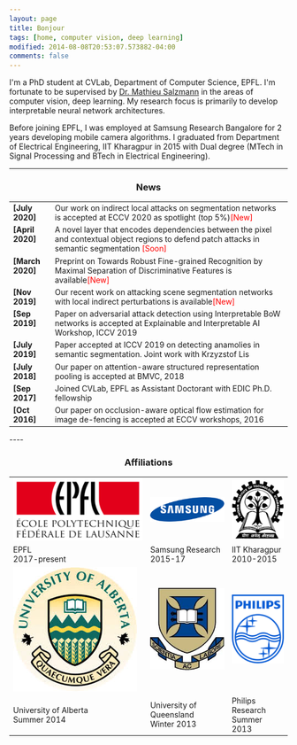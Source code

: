 ```yaml
---
layout: page
title: Bonjour
tags: [home, computer vision, deep learning]
modified: 2014-08-08T20:53:07.573882-04:00
comments: false
---
```


I'm a PhD student at CVLab, Department of Computer Science, EPFL. I'm fortunate to be supervised by [Dr. Mathieu Salzmann](https://people.epfl.ch/cgi-bin/people?id=119864&op=bio&lang=en&cvlang=en) in the areas of computer vision, deep learning. My research focus is primarily to develop interpretable neural network architectures.


Before joining EPFL, I was employed at Samsung Research Bangalore for 2 years developing mobile camera algorithms. I graduated from Department of Electrical Engineering, IIT Kharagpur in 2015 with Dual degree (MTech in Signal Processing and BTech in Electrical Engineering).




----

<h3 align="center">News</h3>
<table class='news-table'>
    <col width="15%">
    <col width="85%">
     <tr>
        <td valign="top"><strong>[July 2020]</strong></td>
        <td>  Our work on indirect local attacks on segmentation networks is accepted at ECCV 2020 as spotlight (top 5%)<span style="color:red">[New]</span>
        </td>
    </tr>
     <tr>
        <td valign="top"><strong>[April 2020]</strong></td>
        <td>  A novel layer that encodes dependencies between the pixel and contextual object regions to defend patch attacks in semantic segmentation <span style="color:red">[Soon]</span>
        </td>
    </tr>
     <tr>
        <td valign="top"><strong>[March 2020]</strong></td>
        <td>  Preprint on Towards Robust Fine-grained Recognition by Maximal Separation of Discriminative Features is available<span style="color:red">[New]</span>
        </td>
    </tr>
    <tr>
        <td valign="top"><strong>[Nov 2019]</strong></td>
        <td>  Our recent work on attacking scene segmentation networks with local indirect perturbations is available<span style="color:red">[New]</span>
        </td>
    </tr>
     <tr>
        <td valign="top"><strong>[Sep 2019]</strong></td>
        <td> Paper on adversarial attack detection using Interpretable BoW networks is accepted at Explainable and Interpretable AI Workshop, ICCV 2019
        </td>
    </tr>
     <tr>
        <td valign="top"><strong>[July 2019]</strong></td>
        <td> Paper accepted at ICCV 2019 on detecting anamolies in semantic segmentation. Joint work with Krzyzstof Lis
        </td>
    </tr>
    <tr>
        <td valign="top"><strong>[July 2018]</strong></td>
        <td> Our paper on attention-aware structured representation pooling is accepted at BMVC, 2018
        </td>
    </tr>
    <tr>
        <td valign="top"><strong>[Sep 2017]</strong></td>
        <td>Joined CVLab, EPFL as Assistant Doctorant with EDIC Ph.D. fellowship  </td>
    </tr>
    <tr>
        <td valign="top"><strong>[Oct 2016]</strong></td>
        <td> Our paper on occlusion-aware optical flow estimation for image de-fencing is accepted at ECCV workshops, 2016
        </td>
    </tr>
</table>
----


<h3 align="center">Affiliations</h3>
<table align="center" class='affl-pic'>
    <tr>
        <td>
            <a href="https://www.epfl.ch/schools/ic//">
            <img src="/images/epfl_logo.png"></a>
        </td>
         <td>
            <a href="https://research.samsung.com//">
            <img src="/images/samsung_logo.png"></a>
        </td>
        <td>
            <a href="http://www.iitkgp.ac.in//">
            <img src="/images/kgp_logo.png"></a>
        </td>
    <tr>
    <tr>
        <td>EPFL<br>2017-present</td>
        <td>Samsung Research<br>2015-17</td>
        <td>IIT Kharagpur<br>2010-2015</td>
    </tr>
    </tr>
        <td>
            <a href="https://www.ualberta.ca/computing-science/">
            <img src="/images/UA_logo.jpeg"></a>
        </td>
        <td>
            <a href="https://cai.centre.uq.edu.au//">
            <img src="/images/UQ_logo.jpeg"></a>
        </td>
        <td>
            <a href="https://www.philips.com/a-w/research/home.html/">
            <img src="/images/philips.png"></a>
        </td>
    </tr>
    <tr>
        <td>University of Alberta<br>Summer 2014</td>
        <td>University of Queensland<br>Winter 2013</td>
        <td>Philips Research<br>Summer 2013</td>
    </tr>
</table>
